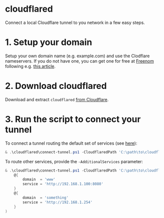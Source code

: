 # cloudflared

Connect a local Cloudflare tunnel to you network in a few easy steps.

# 1. Setup your domain

Setup your own domain name (e.g. example.com) and use the Clodflare nameservers. If you do not have one, you can get one for free at [Freenom](https://www.freenom.com/en/index.html?lang=en) following e.g. [this article](https://www.linkedin.com/pulse/what-do-domain-name-how-get-one-free-tobias-brenner?trk=public_post-content_share-article).

# 2. Download cloudflared

Download and extract `cloudflared` [from Cloudflare](https://developers.cloudflare.com/cloudflare-one/connections/connect-apps/install-and-setup/tunnel-guide/local/#1-download-and-install-cloudflared).

# 3. Run the script to connect your tunnel

To connect a tunnel routing the default set of services (see [here](https://github.com/stefanes/cloudflared/blob/main/connect-tunnel.ps1#L6-L14)):

```powershell
& .\cloudflared\connect-tunnel.ps1 -CloudflaredPath 'C:\path\to\cloudflared.exe' -HostName 'myhostname.tk'
```

To route other services, provide the `-AdditionalServices` parameter:

```powershell
& .\cloudflared\connect-tunnel.ps1 -CloudflaredPath 'C:\path\to\cloudflared.exe' -HostName 'myhostname.tk' -Service 'http://192.168.1.100:8080' -AdditionalServices @(
    @{
        domain  = 'www'
        service = 'http://192.168.1.100:8080'
    }
    @{
        domain  = 'something'
        service = 'http://192.168.1.254'
    }
)
```
